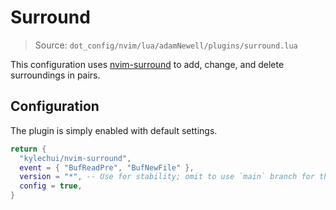 # Surround

> Source: `dot_config/nvim/lua/adamNewell/plugins/surround.lua`

This configuration uses [nvim-surround](https://github.com/kylechui/nvim-surround) to add, change, and delete surroundings in pairs.

## Configuration

The plugin is simply enabled with default settings.

```lua
return {
  "kylechui/nvim-surround",
  event = { "BufReadPre", "BufNewFile" },
  version = "*", -- Use for stability; omit to use `main` branch for the latest features
  config = true,
}
```
